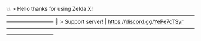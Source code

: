💥 > Hello thanks for using Zelda X!
—————————————————————————————————————————————
🍔 > Support server! | https://discord.gg/YePe7cTSyr
—————————————————————————————————————————————
